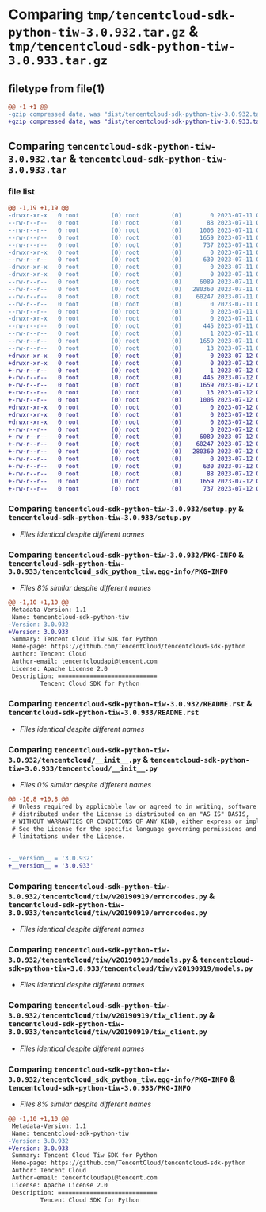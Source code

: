 # Comparing `tmp/tencentcloud-sdk-python-tiw-3.0.932.tar.gz` & `tmp/tencentcloud-sdk-python-tiw-3.0.933.tar.gz`

## filetype from file(1)

```diff
@@ -1 +1 @@
-gzip compressed data, was "dist/tencentcloud-sdk-python-tiw-3.0.932.tar", last modified: Tue Jul 11 01:02:38 2023, max compression
+gzip compressed data, was "dist/tencentcloud-sdk-python-tiw-3.0.933.tar", last modified: Wed Jul 12 00:43:42 2023, max compression
```

## Comparing `tencentcloud-sdk-python-tiw-3.0.932.tar` & `tencentcloud-sdk-python-tiw-3.0.933.tar`

### file list

```diff
@@ -1,19 +1,19 @@
-drwxr-xr-x   0 root         (0) root         (0)        0 2023-07-11 01:02:38.000000 tencentcloud-sdk-python-tiw-3.0.932/
--rw-r--r--   0 root         (0) root         (0)       88 2023-07-11 01:02:38.000000 tencentcloud-sdk-python-tiw-3.0.932/setup.cfg
--rw-r--r--   0 root         (0) root         (0)     1006 2023-07-11 01:02:37.000000 tencentcloud-sdk-python-tiw-3.0.932/setup.py
--rw-r--r--   0 root         (0) root         (0)     1659 2023-07-11 01:02:38.000000 tencentcloud-sdk-python-tiw-3.0.932/PKG-INFO
--rw-r--r--   0 root         (0) root         (0)      737 2023-07-11 01:02:37.000000 tencentcloud-sdk-python-tiw-3.0.932/README.rst
-drwxr-xr-x   0 root         (0) root         (0)        0 2023-07-11 01:02:38.000000 tencentcloud-sdk-python-tiw-3.0.932/tencentcloud/
--rw-r--r--   0 root         (0) root         (0)      630 2023-07-11 01:02:37.000000 tencentcloud-sdk-python-tiw-3.0.932/tencentcloud/__init__.py
-drwxr-xr-x   0 root         (0) root         (0)        0 2023-07-11 01:02:38.000000 tencentcloud-sdk-python-tiw-3.0.932/tencentcloud/tiw/
-drwxr-xr-x   0 root         (0) root         (0)        0 2023-07-11 01:02:38.000000 tencentcloud-sdk-python-tiw-3.0.932/tencentcloud/tiw/v20190919/
--rw-r--r--   0 root         (0) root         (0)     6089 2023-07-11 01:02:37.000000 tencentcloud-sdk-python-tiw-3.0.932/tencentcloud/tiw/v20190919/errorcodes.py
--rw-r--r--   0 root         (0) root         (0)   280360 2023-07-11 01:02:37.000000 tencentcloud-sdk-python-tiw-3.0.932/tencentcloud/tiw/v20190919/models.py
--rw-r--r--   0 root         (0) root         (0)    60247 2023-07-11 01:02:37.000000 tencentcloud-sdk-python-tiw-3.0.932/tencentcloud/tiw/v20190919/tiw_client.py
--rw-r--r--   0 root         (0) root         (0)        0 2023-07-11 01:02:37.000000 tencentcloud-sdk-python-tiw-3.0.932/tencentcloud/tiw/v20190919/__init__.py
--rw-r--r--   0 root         (0) root         (0)        0 2023-07-11 01:02:37.000000 tencentcloud-sdk-python-tiw-3.0.932/tencentcloud/tiw/__init__.py
-drwxr-xr-x   0 root         (0) root         (0)        0 2023-07-11 01:02:38.000000 tencentcloud-sdk-python-tiw-3.0.932/tencentcloud_sdk_python_tiw.egg-info/
--rw-r--r--   0 root         (0) root         (0)      445 2023-07-11 01:02:38.000000 tencentcloud-sdk-python-tiw-3.0.932/tencentcloud_sdk_python_tiw.egg-info/SOURCES.txt
--rw-r--r--   0 root         (0) root         (0)        1 2023-07-11 01:02:37.000000 tencentcloud-sdk-python-tiw-3.0.932/tencentcloud_sdk_python_tiw.egg-info/dependency_links.txt
--rw-r--r--   0 root         (0) root         (0)     1659 2023-07-11 01:02:37.000000 tencentcloud-sdk-python-tiw-3.0.932/tencentcloud_sdk_python_tiw.egg-info/PKG-INFO
--rw-r--r--   0 root         (0) root         (0)       13 2023-07-11 01:02:37.000000 tencentcloud-sdk-python-tiw-3.0.932/tencentcloud_sdk_python_tiw.egg-info/top_level.txt
+drwxr-xr-x   0 root         (0) root         (0)        0 2023-07-12 00:43:42.000000 tencentcloud-sdk-python-tiw-3.0.933/
+drwxr-xr-x   0 root         (0) root         (0)        0 2023-07-12 00:43:42.000000 tencentcloud-sdk-python-tiw-3.0.933/tencentcloud_sdk_python_tiw.egg-info/
+-rw-r--r--   0 root         (0) root         (0)        1 2023-07-12 00:43:42.000000 tencentcloud-sdk-python-tiw-3.0.933/tencentcloud_sdk_python_tiw.egg-info/dependency_links.txt
+-rw-r--r--   0 root         (0) root         (0)      445 2023-07-12 00:43:42.000000 tencentcloud-sdk-python-tiw-3.0.933/tencentcloud_sdk_python_tiw.egg-info/SOURCES.txt
+-rw-r--r--   0 root         (0) root         (0)     1659 2023-07-12 00:43:42.000000 tencentcloud-sdk-python-tiw-3.0.933/tencentcloud_sdk_python_tiw.egg-info/PKG-INFO
+-rw-r--r--   0 root         (0) root         (0)       13 2023-07-12 00:43:42.000000 tencentcloud-sdk-python-tiw-3.0.933/tencentcloud_sdk_python_tiw.egg-info/top_level.txt
+-rw-r--r--   0 root         (0) root         (0)     1006 2023-07-12 00:43:42.000000 tencentcloud-sdk-python-tiw-3.0.933/setup.py
+drwxr-xr-x   0 root         (0) root         (0)        0 2023-07-12 00:43:42.000000 tencentcloud-sdk-python-tiw-3.0.933/tencentcloud/
+drwxr-xr-x   0 root         (0) root         (0)        0 2023-07-12 00:43:42.000000 tencentcloud-sdk-python-tiw-3.0.933/tencentcloud/tiw/
+drwxr-xr-x   0 root         (0) root         (0)        0 2023-07-12 00:43:42.000000 tencentcloud-sdk-python-tiw-3.0.933/tencentcloud/tiw/v20190919/
+-rw-r--r--   0 root         (0) root         (0)        0 2023-07-12 00:43:42.000000 tencentcloud-sdk-python-tiw-3.0.933/tencentcloud/tiw/v20190919/__init__.py
+-rw-r--r--   0 root         (0) root         (0)     6089 2023-07-12 00:43:42.000000 tencentcloud-sdk-python-tiw-3.0.933/tencentcloud/tiw/v20190919/errorcodes.py
+-rw-r--r--   0 root         (0) root         (0)    60247 2023-07-12 00:43:42.000000 tencentcloud-sdk-python-tiw-3.0.933/tencentcloud/tiw/v20190919/tiw_client.py
+-rw-r--r--   0 root         (0) root         (0)   280360 2023-07-12 00:43:42.000000 tencentcloud-sdk-python-tiw-3.0.933/tencentcloud/tiw/v20190919/models.py
+-rw-r--r--   0 root         (0) root         (0)        0 2023-07-12 00:43:42.000000 tencentcloud-sdk-python-tiw-3.0.933/tencentcloud/tiw/__init__.py
+-rw-r--r--   0 root         (0) root         (0)      630 2023-07-12 00:43:42.000000 tencentcloud-sdk-python-tiw-3.0.933/tencentcloud/__init__.py
+-rw-r--r--   0 root         (0) root         (0)       88 2023-07-12 00:43:42.000000 tencentcloud-sdk-python-tiw-3.0.933/setup.cfg
+-rw-r--r--   0 root         (0) root         (0)     1659 2023-07-12 00:43:42.000000 tencentcloud-sdk-python-tiw-3.0.933/PKG-INFO
+-rw-r--r--   0 root         (0) root         (0)      737 2023-07-12 00:43:42.000000 tencentcloud-sdk-python-tiw-3.0.933/README.rst
```

### Comparing `tencentcloud-sdk-python-tiw-3.0.932/setup.py` & `tencentcloud-sdk-python-tiw-3.0.933/setup.py`

 * *Files identical despite different names*

### Comparing `tencentcloud-sdk-python-tiw-3.0.932/PKG-INFO` & `tencentcloud-sdk-python-tiw-3.0.933/tencentcloud_sdk_python_tiw.egg-info/PKG-INFO`

 * *Files 8% similar despite different names*

```diff
@@ -1,10 +1,10 @@
 Metadata-Version: 1.1
 Name: tencentcloud-sdk-python-tiw
-Version: 3.0.932
+Version: 3.0.933
 Summary: Tencent Cloud Tiw SDK for Python
 Home-page: https://github.com/TencentCloud/tencentcloud-sdk-python
 Author: Tencent Cloud
 Author-email: tencentcloudapi@tencent.com
 License: Apache License 2.0
 Description: ============================
         Tencent Cloud SDK for Python
```

### Comparing `tencentcloud-sdk-python-tiw-3.0.932/README.rst` & `tencentcloud-sdk-python-tiw-3.0.933/README.rst`

 * *Files identical despite different names*

### Comparing `tencentcloud-sdk-python-tiw-3.0.932/tencentcloud/__init__.py` & `tencentcloud-sdk-python-tiw-3.0.933/tencentcloud/__init__.py`

 * *Files 0% similar despite different names*

```diff
@@ -10,8 +10,8 @@
 # Unless required by applicable law or agreed to in writing, software
 # distributed under the License is distributed on an "AS IS" BASIS,
 # WITHOUT WARRANTIES OR CONDITIONS OF ANY KIND, either express or implied.
 # See the License for the specific language governing permissions and
 # limitations under the License.
 
 
-__version__ = '3.0.932'
+__version__ = '3.0.933'
```

### Comparing `tencentcloud-sdk-python-tiw-3.0.932/tencentcloud/tiw/v20190919/errorcodes.py` & `tencentcloud-sdk-python-tiw-3.0.933/tencentcloud/tiw/v20190919/errorcodes.py`

 * *Files identical despite different names*

### Comparing `tencentcloud-sdk-python-tiw-3.0.932/tencentcloud/tiw/v20190919/models.py` & `tencentcloud-sdk-python-tiw-3.0.933/tencentcloud/tiw/v20190919/models.py`

 * *Files identical despite different names*

### Comparing `tencentcloud-sdk-python-tiw-3.0.932/tencentcloud/tiw/v20190919/tiw_client.py` & `tencentcloud-sdk-python-tiw-3.0.933/tencentcloud/tiw/v20190919/tiw_client.py`

 * *Files identical despite different names*

### Comparing `tencentcloud-sdk-python-tiw-3.0.932/tencentcloud_sdk_python_tiw.egg-info/PKG-INFO` & `tencentcloud-sdk-python-tiw-3.0.933/PKG-INFO`

 * *Files 8% similar despite different names*

```diff
@@ -1,10 +1,10 @@
 Metadata-Version: 1.1
 Name: tencentcloud-sdk-python-tiw
-Version: 3.0.932
+Version: 3.0.933
 Summary: Tencent Cloud Tiw SDK for Python
 Home-page: https://github.com/TencentCloud/tencentcloud-sdk-python
 Author: Tencent Cloud
 Author-email: tencentcloudapi@tencent.com
 License: Apache License 2.0
 Description: ============================
         Tencent Cloud SDK for Python
```

